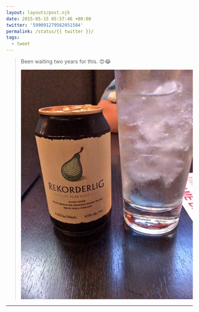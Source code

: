 ```yaml
---
layout: layouts/post.njk
date: 2015-05-15 05:57:46 +00:00
twitter: '599091279562051584'
permalink: /status/{{ twitter }}/
tags: 
  - tweet
---
```


> Been waiting two years for this. 😍😂 
> 
> ![can of Rekorderlig pear cider](/img/599091279562051584-CFBmRZ2VEAAK4RP.jpg)

---

